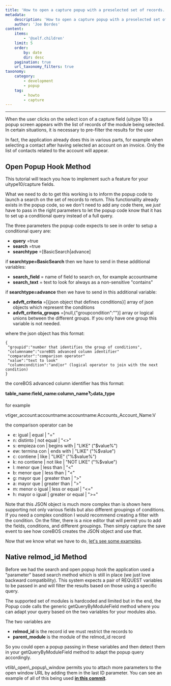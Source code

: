 ```yaml
---
title: 'How to open a capture popup with a preselected set of records.'
metadata:
    description: 'How to open a capture popup with a preselected set of records'
    author: 'Joe Bordes'
content:
    items:
        - '@self.children'
    limit: 5
    order:
        by: date
        dir: desc
    pagination: true
    url_taxonomy_filters: true
taxonomy:
    category:
        - development
        - popup
    tag:
        - howto
        - capture
---
```

---
When the user clicks on the select icon of a capture field (uitype 10) a
popup screen appears with the list of records of the module being
selected. In certain situations, it is necessary to pre-filter the
results for the user

In fact, the application already does this in various parts, for example
when selecting a contact after having selected an account on an invoice.
Only the list of contacts related to the account will appear.

Open Popup Hook Method
----------------------

This tutorial will teach you how to implement such a feature for your
uitype10/capture fields.

What we need to do to get this working is to inform the popup code to
launch a search on the set of records to return. This functionality
already exists in the popup code, so we don't need to add any code
there, we *just* have to pass in the right parameters to let the popup
code know that it has to set up a conditional query instead of a full
query.

The three parameters the popup code expects to see in order to setup a
conditional query are:

-   **query** =true
-   **search** =true
-   **searchtype** =\[BasicSearch|advance\]

if **searchtype=BasicSearch** then we have to send in these additional
variables:

-   **search\_field** = name of field to search on, for example
    accountname
-   **search\_text** = text to look for always as a non-sensitive
    "contains"

if **searchtype=advance** then we have to send in this additional
variable:

-   **advft\_criteria** =\[{json object that defines conditions}\] array
    of json objects which represent the conditions
-   **advft\_criteria\_groups** =\[null,{"groupcondition":""}\] array or
    logical unions between the different groups. If you only have one
    group this variable is not needed.

where the json object has this format:

    {
     "groupid":"number that identifies the group of conditions",
     "columnname":"coreBOS advanced column identifier"
     "comparator":"comparison operator"
     "value":"text to look"
     "columncondition":"and|or" (logical operator to join with the next condition)
    }

the coreBOS advanced column identifier has this format:

**table\_name:field\_name:column\_name:label:data\_type**

for example

vtiger\_account:accountname:accountname:Accounts\_Account\_Name:V

the comparison operator can be

-   e: igual | equal | "="
-   n: distinto | not equal | "&lt;&gt;"
-   s: empieza con | begins with | "LIKE" ("$value%")
-   ew: termina con | ends with | "LIKE" ("%$value")
-   c: contiene | like | "LIKE" ("%$value%")
-   k: no contiene | not like | "NOT LIKE" ("%$value")
-   l: menor que | less than | "&lt;"
-   b: menor que | less than | "&lt;"
-   g: mayor que | greater than | "&gt;"
-   a: mayor que | greater than | "&gt;"
-   m: menor o igual | less or equal | "&lt;="
-   h: mayor o igual | greater or equal | "&gt;="

<div class="notices blue">
 Note that this JSON object is much
more complex than is shown here supporting not only various fields but
also different groupings of conditions. If you need a complex condition
I would recommend creating a filter with the condition. On the filter,
there is a nice editor that will permit you to add the fields,
conditions, and different groupings. Then simply capture the save event
to see how coreBOS creates the JSON object and use that. </div>

Now that we know what we have to do, [let's see some examples](http://localhost/coreBOSDocumentation/developer-guide/architecture-concepts/popup_open_hook).

Native relmod\_id Method
------------------------

Before we had the search and open popup hook the application used a
"parameter" based search method which is still in place (we just love
backward compatibility). This system expects a pair of REQUEST variables
to be passed in and will filter the results based on those using a
specific query.

The supported set of modules is hardcoded and limited but in the end,
the Popup code calls the generic getQueryByModuleField method where you
can adapt your query based on the two variables for your modules also.

The two variables are

-   **relmod\_id** is the record id we must restrict the records to
-   **parent\_module** is the module of the relmod\_id record

So you could open a popup passing in these variables and then detect
them in your getQueryByModuleField method to adapt the popup query
accordingly.

<div class="notices blue"> vtlib\_open\_popup\_window permits
you to attach more parameters to the open window URL by adding them in
the last ID parameter. You can see an example of all of this being used
<a href="https://github.com/tsolucio/corebos/commit/967d27401be62cf7892436fe1a4ca7a84b35884a"> <strong>in this commit</strong></a>.
</div>
